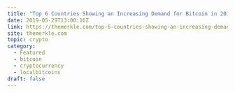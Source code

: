 ```yaml
---
title: "Top 6 Countries Showing an Increasing Demand for Bitcoin in 2019"
date: 2019-05-29T13:00:16Z
link: https://themerkle.com/top-6-countries-showing-an-increasing-demand-for-bitcoin-in-2019/?utm_medium=RSS&utm_source=hune
site: themerkle.com
topic: crypto
category:
  - Featured
  - bitcoin
  - cryptocurrency
  - localbitcoins
draft: false
---
```

